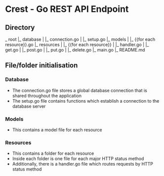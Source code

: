 # Crest - Go REST API Endpoint

## Directory

_ root
    |_ database
    |   |_ connection.go
    |   |_ setup.go
    |_ models
    |   |_ {{for each resource}}.go
    |_ resources
    |   |_ {{for each resource}}
    |       |_ handler.go
    |       |_ get.go
    |       |_ post.go
    |       |_ put.go
    |       |_ delete.go
    |_ main.go
    |_ README.md

## File/folder initialisation

### Database
- The connection.go file stores a global database connection that is shared throughout the application
- The setup.go file contains functions which establish a connection to the database server

### Models
- This contains a model file for each resource

### Resources
- This contains a folder for each resource
- Inside each folder is one file for each major HTTP status method
- Additionally, there is a handler.go file which routes requests by HTTP status method

